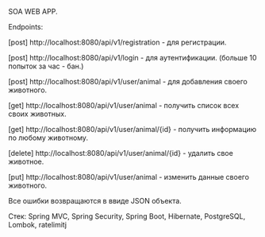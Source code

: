 SOA WEB APP.

Endpoints:

[post] http://localhost:8080/api/v1/registration - для регистрации.

[post] http://localhost:8080/api/v1/login - для аутентификации. (больше 10 попыток за  час - бан.)

[post] http://localhost:8080/api/v1/user/animal - для добавления своего животного.

[get] http://localhost:8080/api/v1/user/animal - получить список всех своих животных.

[get] http://localhost:8080/api/v1/user/animal/{id} - получить информацию по любому животному.

[delete] http://localhost:8080/api/v1/user/animal/{id} - удалить свое животное.

[put] http://localhost:8080/api/v1/user/animal - изменить данные своего животного.

Все ошибки возвращаются в ввиде JSON объекта.

Стек: Spring MVC, Spring Security, Spring Boot, Hibernate, PostgreSQL, Lombok, ratelimitj
